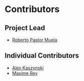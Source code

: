# Contributors

## Project Lead

* [Roberto Pastor Muela](https://github.com/RobPasMue)

## Individual Contributors

* [Alex Kaszynski](https://github.com/akaszynski)
* [Maxime Rey](https://github.com/MaxJPRey)
